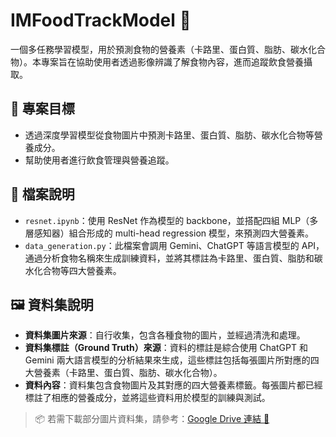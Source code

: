 # IMFoodTrackModel 🍱
一個多任務學習模型，用於預測食物的營養素（卡路里、蛋白質、脂肪、碳水化合物）。本專案旨在協助使用者透過影像辨識了解食物內容，進而追蹤飲食營養攝取。

## 🎯 專案目標
- 透過深度學習模型從食物圖片中預測卡路里、蛋白質、脂肪、碳水化合物等營養成分。
- 幫助使用者進行飲食管理與營養追蹤。

## 📁 檔案說明
- `resnet.ipynb`：使用 ResNet 作為模型的 backbone，並搭配四組 MLP（多層感知器）組合形成的 multi-head regression 模型，來預測四大營養素。
- `data_generation.py`：此檔案會調用 Gemini、ChatGPT 等語言模型的 API，通過分析食物名稱來生成訓練資料，並將其標註為卡路里、蛋白質、脂肪和碳水化合物等四大營養素。

## 🖼️ 資料集說明
- **資料集圖片來源**：自行收集，包含各種食物的圖片，並經過清洗和處理。
- **資料集標註（Ground Truth）來源**：資料的標註是綜合使用 ChatGPT 和 Gemini 兩大語言模型的分析結果來生成，這些標註包括每張圖片所對應的四大營養素（卡路里、蛋白質、脂肪、碳水化合物）。
- **資料內容**：資料集包含食物圖片及其對應的四大營養素標籤。每張圖片都已經標註了相應的營養成分，並將這些資料用於模型的訓練與測試。

> 📦 若需下載部分圖片資料集，請參考：[Google Drive 連結 🔗](https://drive.google.com/file/d/1zpXzm2B-osv5xSfbmIEngcHmFT6NMrZF/view?usp=drive_link)
